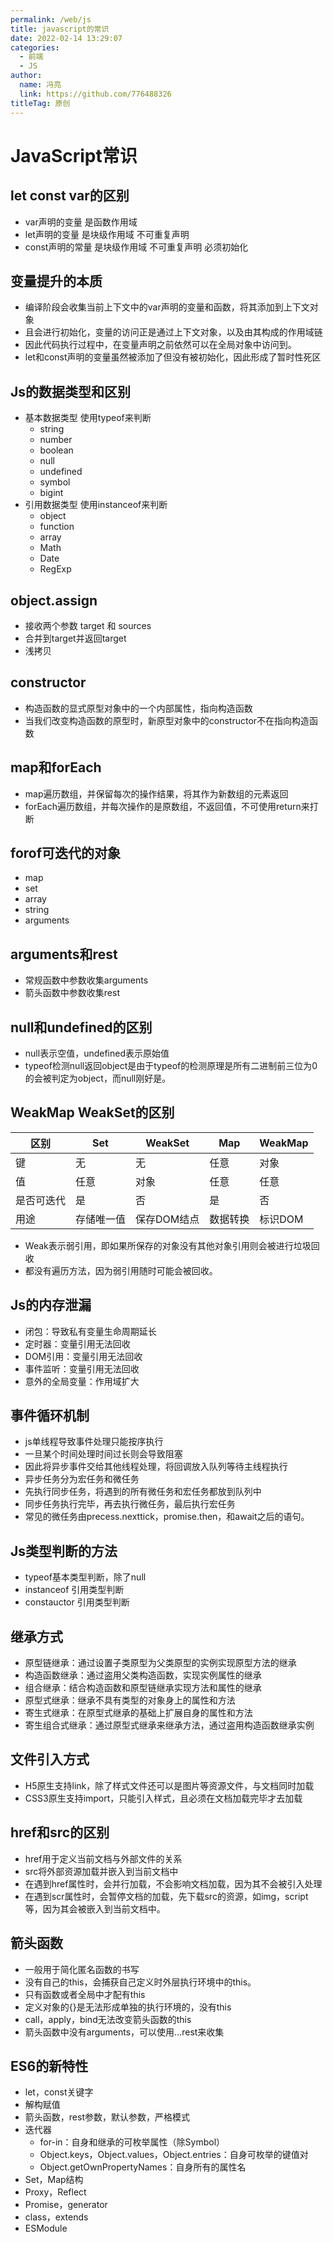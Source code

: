 ```yaml
---
permalink: /web/js
title: javascript的常识
date: 2022-02-14 13:29:07
categories: 
  - 前端
  - JS
author: 
  name: 冯亮
  link: https://github.com/776488326
titleTag: 原创
---
```


# JavaScript常识

## let const var的区别

- var声明的变量 是函数作用域
- let声明的变量 是块级作用域 不可重复声明
- const声明的常量 是块级作用域 不可重复声明 必须初始化

## 变量提升的本质

- 编译阶段会收集当前上下文中的var声明的变量和函数，将其添加到上下文对象
- 且会进行初始化，变量的访问正是通过上下文对象，以及由其构成的作用域链
- 因此代码执行过程中，在变量声明之前依然可以在全局对象中访问到。
- let和const声明的变量虽然被添加了但没有被初始化，因此形成了暂时性死区

## Js的数据类型和区别

- 基本数据类型 使用typeof来判断
  - string  
  - number
  - boolean
  - null
  - undefined
  - symbol
  - bigint
- 引用数据类型 使用instanceof来判断
  - object
  - function
  - array
  - Math
  - Date
  - RegExp

## object.assign

- 接收两个参数 target 和 sources
- 合并到target并返回target
- 浅拷贝

## constructor

- 构造函数的显式原型对象中的一个内部属性，指向构造函数
- 当我们改变构造函数的原型时，新原型对象中的constructor不在指向构造函数

## map和forEach

- map遍历数组，并保留每次的操作结果，将其作为新数组的元素返回
- forEach遍历数组，并每次操作的是原数组，不返回值，不可使用return来打断

## forof可迭代的对象

- map
- set
- array
- string
- arguments

## arguments和rest

- 常规函数中参数收集arguments
- 箭头函数中参数收集rest

## null和undefined的区别

- null表示空值，undefined表示原始值
- typeof检测null返回object是由于typeof的检测原理是所有二进制前三位为0的会被判定为object，而null刚好是。

## WeakMap WeakSet的区别 
|区别 |Set| WeakSet|Map| WeakMap|
|----|---|---|---|---|
|键|无|无|任意|对象|
|值|任意|对象|任意|任意|
|是否可迭代|是|否|是|否|
|用途|存储唯一值|保存DOM结点|数据转换|标识DOM|
- Weak表示弱引用，即如果所保存的对象没有其他对象引用则会被进行垃圾回收
- 都没有遍历方法，因为弱引用随时可能会被回收。

## Js的内存泄漏
- 闭包：导致私有变量生命周期延长
- 定时器：变量引用无法回收
- DOM引用：变量引用无法回收
- 事件监听：变量引用无法回收
- 意外的全局变量：作用域扩大

## 事件循环机制
- js单线程导致事件处理只能按序执行
- 一旦某个时间处理时间过长则会导致阻塞
- 因此将异步事件交给其他线程处理，将回调放入队列等待主线程执行
- 异步任务分为宏任务和微任务
- 先执行同步任务，将遇到的所有微任务和宏任务都放到队列中
- 同步任务执行完毕，再去执行微任务，最后执行宏任务
- 常见的微任务由precess.nexttick，promise.then，和await之后的语句。

## Js类型判断的方法
- typeof基本类型判断，除了null
- instanceof 引用类型判断 
- constauctor 引用类型判断

## 继承方式
- 原型链继承：通过设置子类原型为父类原型的实例实现原型方法的继承
- 构造函数继承：通过盗用父类构造函数，实现实例属性的继承
- 组合继承：结合构造函数和原型链继承实现方法和属性的继承
- 原型式继承：继承不具有类型的对象身上的属性和方法
- 寄生式继承：在原型式继承的基础上扩展自身的属性和方法
- 寄生组合式继承：通过原型式继承来继承方法，通过盗用构造函数继承实例

## 文件引入方式
- H5原生支持link，除了样式文件还可以是图片等资源文件，与文档同时加载
- CSS3原生支持import，只能引入样式，且必须在文档加载完毕才去加载

## href和src的区别
- href用于定义当前文档与外部文件的关系
- src将外部资源加载并嵌入到当前文档中
- 在遇到href属性时，会并行加载，不会影响文档加载，因为其不会被引入处理
- 在遇到scr属性时，会暂停文档的加载，先下载src的资源，如img，script等，因为其会被嵌入到当前文档中。

## 箭头函数
- 一般用于简化匿名函数的书写
- 没有自己的this，会捕获自己定义时外层执行环境中的this。
- 只有函数或者全局中才配有this
- 定义对象的{}是无法形成单独的执行环境的，没有this
- call，apply，bind无法改变箭头函数的this
- 箭头函数中没有arguments，可以使用...rest来收集

## ES6的新特性
- let，const关键字
- 解构赋值
- 箭头函数，rest参数，默认参数，严格模式
- 迭代器
  - for-in：自身和继承的可枚举属性（除Symbol）
  - Object.keys，Object.values，Object.entries：自身可枚举的键值对
  - Object.getOwnPropertyNames：自身所有的属性名
- Set，Map结构
- Proxy，Reflect
- Promise，generator
- class，extends
- ESModule  